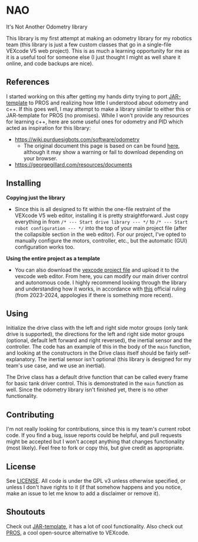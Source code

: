 # NAO
It's Not Another Odometry library

This library is my first attempt at making an odometry library for my robotics team (this library is just a few custom classes that go in a single-file VEXcode V5 web project). This is as much a learning opportunity for me as it is a useful tool for someone else (I just thought I might as well share it online, and code backups are nice).

## References
I started working on this after getting my hands dirty trying to port [JAR-template](https://github.com/JacksonAreaRobotics/JAR-Template) to PROS and realizing how little I understood about odometry and c++. If this goes well, I may attempt to make a library similar to either this or JAR-template for PROS (no promises). While I won't provide any resources for learning c++, here are some useful ones for odometry and PID which acted as inspiration for this library:
- https://wiki.purduesigbots.com/software/odometry
  - The original document this page is based on can be found [here](http://thepilons.ca/wp-content/uploads/2018/10/Tracking.pdf), although it may show a warning or fail to download depending on your browser.
- https://georgegillard.com/resources/documents

## Installing
**Copying just the library**
- Since this is all designed to fit within the one-file restraint of the VEXcode V5 web editor, installing it is pretty straightforward. Just copy everything in from `/* --- Start drive library --- */` to `/* --- Start robot configuration --- */` into the top of your main project file (after the collapsible section in the web editor). For our project, I've opted to manually configure the motors, controller, etc., but the automatic (GUI) configuration works too.

**Using the entire project as a template**
- You can also download the [vexcode project file](<./NAO library.v5cpp>) and upload it to the vexcode web editor. From here, you can modify our main driver control and autonomous code. I highly recommend looking through the library and understanding how it works, in accordance with [this](https://www.robotevents.com/V5RC/2023-2024/QA/1582) official ruling (from 2023-2024, appologies if there is something more recent).

## Using
Initialize the drive class with the left and right side motor groups (only tank drive is supported), the directions for the left and right side motor groups (optional, default left forward and right reversed), the inertial sensor and the controller. The code has an example of this in the body of the `main` function, and looking at the constructors in the Drive class itself should be fairly self-explanatory. The inertial sensor isn't optional (this library is designed for my team's use case, and we use an inertial).

The Drive class has a default drive function that can be called every frame for basic tank driver control. This is demonstrated in the `main` function as well. Since the odometry library isn't finished yet, there is no other functionality.

## Contributing
I'm not really looking for contributions, since this is my team's current robot code. If you find a bug, issue reports could be helpful, and pull requests might be accepted but I won't accept anything that changes functionality (most likely). Feel free to fork or copy this, but give credit as appropriate.

## License
See [LICENSE](./LICENSE). All code is under the GPL v3 unless otherwise specified, or unless I don't have rights to it (if that somehow happens and you notice, make an issue to let me know to add a disclaimer or remove it).

## Shoutouts
Check out [JAR-template](https://github.com/JacksonAreaRobotics/JAR-Template), it has a lot of cool functionality. Also check out [PROS](https://github.com/purduesigbots/pros), a cool open-source alternative to VEXcode.
